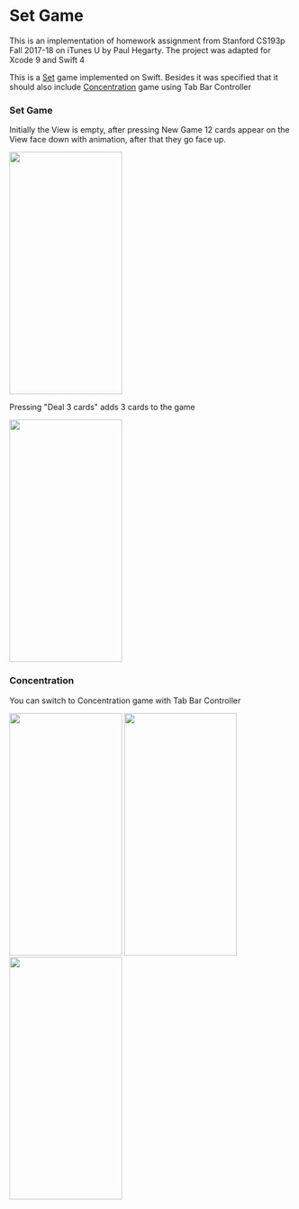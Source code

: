 # Set Game

This is an implementation of homework assignment from Stanford CS193p Fall 2017-18 on iTunes U by Paul Hegarty. The project was adapted for Xcode 9 and Swift 4

This is a [Set](https://en.wikipedia.org/wiki/Set_(card_game)) game implemented on Swift. Besides it was specified that it should also include [Concentration](https://github.com/bolattleubayev/Concentration) game using Tab Bar Controller

### Set Game

Initially the View is empty, after pressing New Game 12 cards appear on the View face down with animation, after that they go face up.

<img src="/images/0.png" width="200" height="430">

Pressing "Deal 3 cards" adds 3 cards to the game

<img src="/images/1.png" width="200" height="430">

### Concentration

You can switch to Concentration game with Tab Bar Controller

<img src="/images/2.png" width="200" height="430">

<img src="/images/3.png" width="200" height="430">
<img src="/images/4.png" width="200" height="430">
